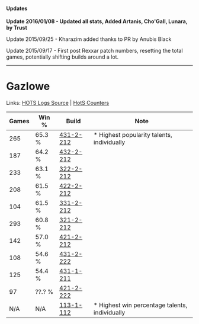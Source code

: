 #### Updates
**Update 2016/01/08 - Updated all stats, Added Artanis, Cho'Gall, Lunara, by Trust**

Update 2015/09/25 - Kharazim added thanks to PR by Anubis Black

Update 2015/09/17 - First post Rexxar patch numbers, resetting the total games, potentially shifting builds around a lot.

***

# Gazlowe

Links: [HOTS Logs Source](https://www.hotslogs.com/Sitewide/HeroDetails?Hero=Gazlowe) | [HotS Counters](http://hotscounters.com/#/hero/Gazlowe)

Games  | Win %  | Build     | Note
-----  | -----  | -----     | ----
265    | 65.3 % | [431-2-212](http://www.heroesfire.com/hots/talent-calculator/gazlowe#scCK) | * Highest popularity talents, individually
187    | 64.2 % | [432-2-212](http://www.heroesfire.com/hots/talent-calculator/gazlowe#seea) | 
233    | 63.1 % | [322-2-212](http://www.heroesfire.com/hots/talent-calculator/gazlowe#oS54) | 
208    | 61.5 % | [422-2-212](http://www.heroesfire.com/hots/talent-calculator/gazlowe#sGE4) | 
104    | 61.5 % | [331-2-212](http://www.heroesfire.com/hots/talent-calculator/gazlowe#oo3K) | 
293    | 60.8 % | [321-2-212](http://www.heroesfire.com/hots/talent-calculator/gazlowe#oPeq) | 
142    | 57.0 % | [421-2-212](http://www.heroesfire.com/hots/talent-calculator/gazlowe#sDnq) | 
108    | 54.6 % | [431-2-222](http://www.heroesfire.com/hots/talent-calculator/gazlowe#scCU) | 
125    | 54.4 % | [431-1-211](http://www.heroesfire.com/hots/talent-calculator/gazlowe#sbyh) | 
97     | ??.? % | [421-2-222](http://www.heroesfire.com/hots/talent-calculator/gazlowe#sDn-) | 
N/A    | N/A    | [113-1-112](http://www.heroesfire.com/hots/talent-calculator/gazlowe#gTZe) | * Highest win percentage talents, individually
